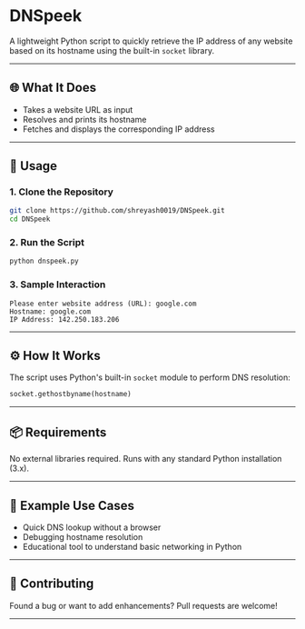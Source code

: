 # DNSpeek

A lightweight Python script to quickly retrieve the IP address of any website based on its hostname using the built-in `socket` library.

---

## 🌐 What It Does
- Takes a website URL as input
- Resolves and prints its hostname
- Fetches and displays the corresponding IP address

---

## 🚀 Usage

### 1. Clone the Repository
```bash
git clone https://github.com/shreyash0019/DNSpeek.git
cd DNSpeek
```

### 2. Run the Script
```bash
python dnspeek.py
```

### 3. Sample Interaction
```
Please enter website address (URL): google.com
Hostname: google.com
IP Address: 142.250.183.206
```

---

## ⚙️ How It Works
The script uses Python's built-in `socket` module to perform DNS resolution:
```python
socket.gethostbyname(hostname)
```

---

## 📦 Requirements
No external libraries required. Runs with any standard Python installation (3.x).

---

## 📌 Example Use Cases
- Quick DNS lookup without a browser
- Debugging hostname resolution
- Educational tool to understand basic networking in Python

---

## 🤝 Contributing
Found a bug or want to add enhancements? Pull requests are welcome!

---
